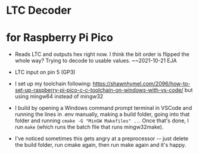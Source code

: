 # LTC Decoder
# for Raspberry Pi Pico

* Reads LTC and outputs hex right now.  I think the bit order is flipped the whole way?  Trying to decode to usable values.  ~~2021-10-21 EJA
* LTC input on pin 5 (GP3)

* I set up my toolchain following: https://shawnhymel.com/2096/how-to-set-up-raspberry-pi-pico-c-c-toolchain-on-windows-with-vs-code/ but using mingw64 instead of mingw32

* I build by opening a Windows command prompt terminal in VSCode and running the lines in .env manually, making a build folder, going into that folder and running ``cmake -G "MinGW Makefiles" ..``.  Once that's done, I run ``make`` (which runs the batch file that runs mingw32make).  
* I've noticed sometimes this gets angry at a preprocessor -- just delete the build folder, run cmake again, then run make again and it's happy. 